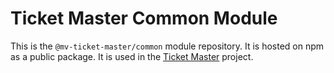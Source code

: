 # Ticket Master Common Module

This is the `@mv-ticket-master/common` module repository. It is hosted on npm as a public package. It is used in the [Ticket Master](https://github.com/mvoemel/ticket-master) project.
